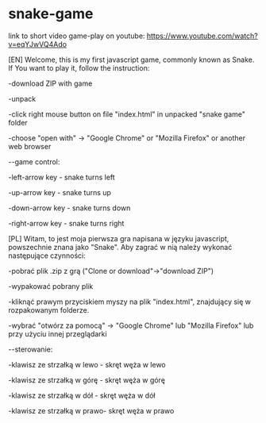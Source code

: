 # snake-game

link to short video game-play on youtube: https://www.youtube.com/watch?v=eqYJwVQ4Ado 

[EN]
Welcome,
this is my first javascript game, commonly known as Snake. If You want to play it, follow the instruction:

-download ZIP with game 

-unpack

-click right mouse button on file "index.html" in unpacked "snake game" folder

-choose "open with" -> "Google Chrome" or "Mozilla Firefox" or another web browser

--game control:

-left-arrow key - snake turns left

-up-arrow key - snake turns up

-down-arrow key - snake turns down

-right-arrow key - snake turns right


[PL]
Witam,
to jest moja pierwsza gra napisana w języku javascript, powszechnie znana jako "Snake". Aby zagrać w nią należy wykonać następujące czynności:

-pobrać plik .zip z grą ("Clone or download"->"download ZIP")

-wypakować pobrany plik

-kliknąć prawym przyciskiem myszy na plik "index.html", znajdujący się w rozpakowanym folderze.

-wybrać "otwórz za pomocą" -> "Google Chrome" lub "Mozilla Firefox" lub przy użyciu innej przeglądarki

--sterowanie:

-klawisz ze strzałką w lewo - skręt węża w lewo

-klawisz ze strzałką w górę - skręt węża w górę

-klawisz ze strzałką w dół - skręt węża w dół

-klawisz ze strzałką w prawo- skręt węża w prawo
